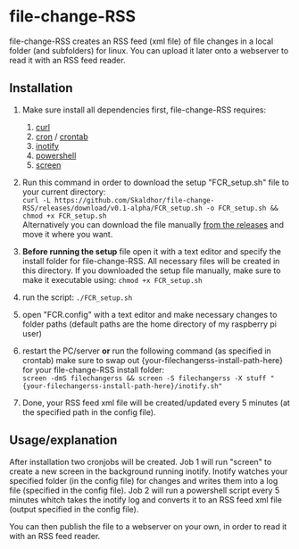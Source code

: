 # file-change-RSS
file-change-RSS creates an RSS feed (xml file) of file changes in a local folder (and subfolders) for linux.
You can upload it later onto a webserver to read it with an RSS feed reader.

## Installation
1. Make sure install all dependencies first, file-change-RSS requires:
    1. [curl](https://man7.org/linux/man-pages/man1/curl.1.html)
    2. [cron](https://man7.org/linux/man-pages/man8/cron.8.html) / [crontab](https://man7.org/linux/man-pages/man5/crontab.5.html)
    3. [inotify](https://man7.org/linux/man-pages/man7/inotify.7.html)
    4. [powershell](https://docs.microsoft.com/en-us/powershell/scripting/install/installing-powershell-core-on-linux?view=powershell-7.1)
    5. [screen](https://man7.org/linux/man-pages/man1/screen.1.html)

2. Run this command in order to download the setup "FCR_setup.sh" file to your current directory:  
`curl -L https://github.com/Skaldhor/file-change-RSS/releases/download/v0.1-alpha/FCR_setup.sh -o FCR_setup.sh && chmod +x FCR_setup.sh`  
Alternatively you can download the file manually [from the releases](https://github.com/Skaldhor/file-change-RSS/releases/latest) and move it where you want.

3. **Before running the setup** file open it with a text editor and specify the install folder for file-change-RSS.
All necessary files will be created in this directory.
If you downloaded the setup file manually, make sure to make it executable using:
`chmod +x FCR_setup.sh`
4. run the script:
`./FCR_setup.sh`
5. open "FCR.config" with a text editor and make necessary changes to folder paths (default paths are the home directory of my raspberry pi user)
6. restart the PC/server **or** run the following command (as specified in crontab)
make sure to swap out {your-filechangerss-install-path-here} for your file-change-RSS install folder:  
`screen -dmS filechangerss && screen -S filechangerss -X stuff "{your-filechangerss-install-path-here}/inotify.sh"`
7. Done, your RSS feed xml file will be created/updated every 5 minutes (at the specified path in the config file).

## Usage/explanation
After installation two cronjobs will be created.
Job 1 will run "screen" to create a new screen in the background running inotify.
Inotify watches your specified folder (in the config file) for changes and writes them into a log file (specified in the config file).
Job 2 will run a powershell script every 5 minutes whitch takes the inotify log and converts it to an RSS feed xml file (output specified in the config file).

You can then publish the file to a webserver on your own, in order to read it with an RSS feed reader.
